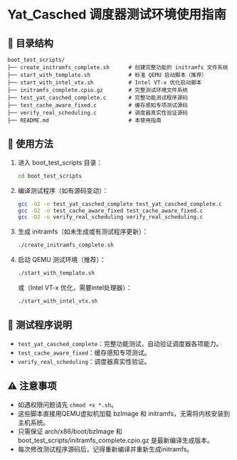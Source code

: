 # Yat_Casched 调度器测试环境使用指南

## 📁 目录结构

```
boot_test_scripts/
├── create_initramfs_complete.sh      # 创建完整功能的 initramfs 文件系统
├── start_with_template.sh            # 标准 QEMU 启动脚本（推荐）
├── start_with_intel_vtx.sh           # Intel VT-x 优化启动脚本
├── initramfs_complete.cpio.gz        # 完整测试环境文件系统
├── test_yat_casched_complete.c       # 完整功能测试程序源码
├── test_cache_aware_fixed.c          # 缓存感知专项测试源码
├── verify_real_scheduling.c          # 调度器真实性验证源码
├── README.md                         # 本使用指南
```

## 🚀 使用方法

1. 进入 boot_test_scripts 目录：

   ```bash
   cd boot_test_scripts
   ```

2. 编译测试程序（如有源码变动）：

   ```bash
   gcc -O2 -o test_yat_casched_complete test_yat_casched_complete.c
   gcc -O2 -o test_cache_aware_fixed test_cache_aware_fixed.c
   gcc -O2 -o verify_real_scheduling verify_real_scheduling.c
   ```

3. 生成 initramfs（如未生成或有测试程序更新）：

   ```bash
   ./create_initramfs_complete.sh
   ```

4. 启动 QEMU 测试环境（推荐）：

   ```bash
   ./start_with_template.sh
   ```

   或（Intel VT-x 优化，需要intel处理器）：

   ```bash
   ./start_with_intel_vtx.sh
   ```

## 🧪 测试程序说明

- `test_yat_casched_complete`：完整功能测试，自动验证调度器各项能力。
- `test_cache_aware_fixed`：缓存感知专项测试。
- `verify_real_scheduling`：调度器真实性验证。

## ⚠️ 注意事项


- 如遇权限问题请先 `chmod +x *.sh`。
- 这些脚本直接用QEMU虚拟机加载 bzImage 和 initramfs，无需将内核安装到主机系统。
- 只需保证 arch/x86/boot/bzImage 和 boot_test_scripts/initramfs_complete.cpio.gz 是最新编译生成版本。
- 每次修改测试程序源码后，记得重新编译并重新生成initramfs。
